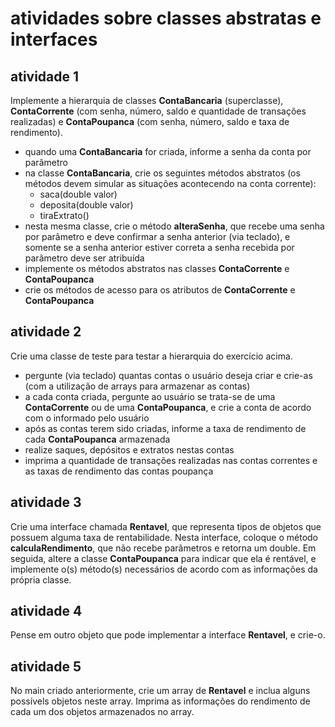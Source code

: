 # atividades sobre classes abstratas e interfaces

## atividade 1

Implemente a hierarquia de classes **ContaBancaria** (superclasse), **ContaCorrente** (com senha, número, saldo e quantidade de transações realizadas) e **ContaPoupanca** (com senha, número, saldo e taxa de rendimento).

- quando uma **ContaBancaria** for criada, informe a senha da conta por parâmetro
- na classe **ContaBancaria**, crie os seguintes métodos abstratos (os métodos devem simular as situações acontecendo na conta corrente):
  - saca(double valor)
  - deposita(double valor)
  - tiraExtrato()
- nesta mesma classe, crie o método **alteraSenha**, que recebe uma senha por parâmetro e deve confirmar a senha anterior (via teclado), e somente se a senha anterior estiver correta a senha recebida por parâmetro deve ser atribuída
- implemente os métodos abstratos nas classes **ContaCorrente** e **ContaPoupanca**
- crie os métodos de acesso para os atributos de **ContaCorrente** e **ContaPoupanca**

## atividade 2

Crie uma classe de teste para testar a hierarquia do exercício acima.

- pergunte (via teclado) quantas contas o usuário deseja criar e crie-as (com a utilização de arrays para armazenar as contas)
- a cada conta criada, pergunte ao usuário se trata-se de uma **ContaCorrente** ou de uma **ContaPoupanca**, e crie a conta de acordo com o informado pelo usuário
- após as contas terem sido criadas, informe a taxa de rendimento de cada **ContaPoupanca** armazenada
- realize saques, depósitos e extratos nestas contas
- imprima a quantidade de transações realizadas nas contas correntes e as taxas de rendimento das contas poupança

## atividade 3

Crie uma interface chamada **Rentavel**, que representa tipos de objetos que possuem alguma taxa de rentabilidade. Nesta interface, coloque o método **calculaRendimento**, que não recebe parâmetros e retorna um double. Em seguida, altere a classe **ContaPoupanca** para indicar que ela é rentável, e implemente o(s) método(s) necessários de acordo com as informações da própria classe.

## atividade 4

Pense em outro objeto que pode implementar a interface **Rentavel**, e crie-o.

## atividade 5

No main criado anteriormente, crie um array de **Rentavel** e inclua alguns possívels objetos neste array. Imprima as informações do rendimento de cada um dos objetos armazenados no array.
